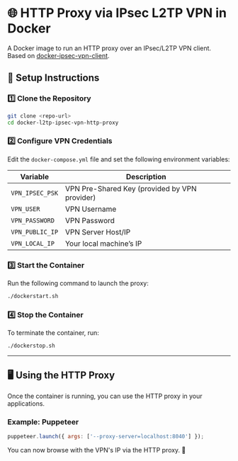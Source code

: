 # 🌐 HTTP Proxy via IPsec L2TP VPN in Docker  

A Docker image to run an HTTP proxy over an IPsec/L2TP VPN client. Based on [docker-ipsec-vpn-client](https://github.com/emmdim/docker-ipsec-vpn-client).  

## 🚀 Setup Instructions  

### 1️⃣ Clone the Repository  
```bash  
git clone <repo-url>  
cd docker-l2tp-ipsec-vpn-http-proxy  
```  

### 2️⃣ Configure VPN Credentials  
Edit the `docker-compose.yml` file and set the following environment variables:  

| Variable            | Description                                  |  
|---------------------|----------------------------------------------|  
| `VPN_IPSEC_PSK`    | VPN Pre-Shared Key (provided by VPN provider) |  
| `VPN_USER`         | VPN Username                                 |  
| `VPN_PASSWORD`     | VPN Password                                 |  
| `VPN_PUBLIC_IP`    | VPN Server Host/IP                           |  
| `VPN_LOCAL_IP`     | Your local machine’s IP                     |  

### 3️⃣ Start the Container  
Run the following command to launch the proxy:  
```bash  
./dockerstart.sh  
```  

### 4️⃣ Stop the Container  
To terminate the container, run:  
```bash  
./dockerstop.sh  
```  

---  

## 🖥️ Using the HTTP Proxy  
Once the container is running, you can use the HTTP proxy in your applications.  

### Example: Puppeteer  
```javascript  
puppeteer.launch({ args: ['--proxy-server=localhost:8040'] });  
```  

You can now browse with the VPN's IP via the HTTP proxy. 🎉  
